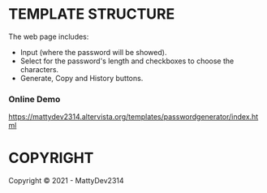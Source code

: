 # TEMPLATE STRUCTURE

The web page includes:

- Input (where the password will be showed).
- Select for the password's length and checkboxes to choose the characters.
- Generate, Copy and History buttons.

### Online Demo

https://mattydev2314.altervista.org/templates/passwordgenerator/index.html

# COPYRIGHT

Copyright © 2021 - MattyDev2314
